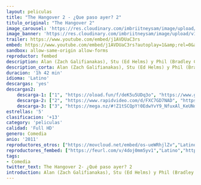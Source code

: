 ```yaml
---
layout: peliculas
title: "The Hangover 2 - ¿Que paso ayer? 2"
titulo_original: "The Hangover 2"
image_carousel: 'https://res.cloudinary.com/imbriitneysam/image/upload/v1543284447/paso2-poster-min.jpg'
image_banner: 'https://res.cloudinary.com/imbriitneysam/image/upload/v1543284447/paso2-banner-min.jpg'
trailer: https://www.youtube.com/embed/j1AVDUaC3rs
embed: https://www.youtube.com/embed/j1AVDUaC3rs?autoplay=1&amp;rel=0&amp;hd=1&border=0&wmode=opaque&enablejsapi=1&modestbranding=1&controls=1&showinfo=0
sandbox: allow-same-origin allow-forms
reproductor: fembed
description: Alan (Zach Galifianakas), Stu (Ed Helms) y Phil (Bradley Cooper) vuelven a despertarse en otra habitación de otro hotel y, para no perder la costumbre, en esta ocasión tampoco recuerdan nada. Esta vez sólo saben que están en Tailandia, adonde han viajado, junto a Doug (Justin Bartha), para asistir a la boda de Stu con Lauren (Jamie Chung). El principal problema, el hermano menor de Lauren, Teddy, ha desaparecido. Y para encontrarlo intentarán recomponer su noche anterior, que al parecer ha contado con monos, monjes, transexuales… y Chow (Ken Jeong), claro.
description_corta: Alan (Zach Galifianakas), Stu (Ed Helms) y Phil (Bradley Cooper) vuelven a despertarse en otra habitación de otro hotel y, para no perder la costumbre, en esta ocasión tampoco recuerdan nada. Esta vez sólo saben que están en Tailandia, adonde han..
duracion: '1h 42 min'
idioma: 'Latino'
descargas: 'yes'
descargas2:
    descarga-1: ["1", "https://oload.fun/f/deK5u5UDq3o", "https://www.google.com/s2/favicons?domain=openload.co","OpenLoad","https://res.cloudinary.com/imbriitneysam/image/upload/v1541473684/mexico.png", "Latino", "Full HD"]
    descarga-2: ["2", "https://www.rapidvideo.com/d/FXC7GD7NAD", "https://www.google.com/s2/favicons?domain=www.rapidvideo.com","RapidVideo","https://res.cloudinary.com/imbriitneysam/image/upload/v1541473684/mexico.png", "Latino", "Full HD"]
    descarga-3: ["3", "https://mega.nz/#!Z1tSCQpY!0EdwYvY9_NfuxAl_KeUNd1hw3aTB_zMhURIZrpfeX9I", "https://www.google.com/s2/favicons?domain=mega.nz","Mega","https://res.cloudinary.com/imbriitneysam/image/upload/v1541473684/mexico.png", "Latino", "Full HD"]
estrellas: '5'
clasificacion: '+13'
category: 'peliculas'
calidad: 'Full HD'
genero: Comedia
anio: '2011'
reproductores_otros: ["https://movcloud.net/embed/os-ueWRhjlZv","Latino","https://mstream.press/2t1p8f1gwfry","Latino"]
reproductores_fembed: ["https://feurl.com/v/4doj0mm5yv1","Latino","https://feurl.com/v/3q91776zr29","Latino"]
tags:
- Comedia
twitter_text: The Hangover 2- ¿Qué paso ayer? 2
introduction: Alan (Zach Galifianakas), Stu (Ed Helms) y Phil (Bradley Cooper) vuelven a despertarse en otra habitación de otro hotel y, para no perder la costumbre, en esta ocasión tampoco recuerdan nada. Esta vez sólo saben que están en Tailandia, adonde han..
---
```



 







